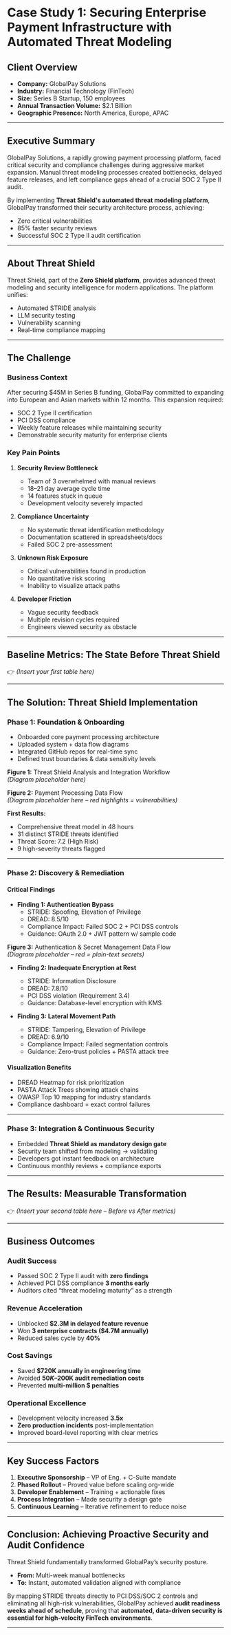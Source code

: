 # Case Study 1: Securing Enterprise Payment Infrastructure with Automated Threat Modeling

## Client Overview
- **Company:** GlobalPay Solutions  
- **Industry:** Financial Technology (FinTech)  
- **Size:** Series B Startup, 150 employees  
- **Annual Transaction Volume:** $2.1 Billion  
- **Geographic Presence:** North America, Europe, APAC  

---

## Executive Summary
GlobalPay Solutions, a rapidly growing payment processing platform, faced critical security and compliance challenges during aggressive market expansion. Manual threat modeling processes created bottlenecks, delayed feature releases, and left compliance gaps ahead of a crucial SOC 2 Type II audit.  

By implementing **Threat Shield's automated threat modeling platform**, GlobalPay transformed their security architecture process, achieving:
- Zero critical vulnerabilities  
- 85% faster security reviews  
- Successful SOC 2 Type II audit certification  

---

## About Threat Shield
Threat Shield, part of the **Zero Shield platform**, provides advanced threat modeling and security intelligence for modern applications. The platform unifies:  
- Automated STRIDE analysis  
- LLM security testing  
- Vulnerability scanning  
- Real-time compliance mapping  

---

## The Challenge

### Business Context
After securing $45M in Series B funding, GlobalPay committed to expanding into European and Asian markets within 12 months. This expansion required:  
- SOC 2 Type II certification  
- PCI DSS compliance  
- Weekly feature releases while maintaining security  
- Demonstrable security maturity for enterprise clients  

### Key Pain Points
1. **Security Review Bottleneck**  
   - Team of 3 overwhelmed with manual reviews  
   - 18–21 day average cycle time  
   - 14 features stuck in queue  
   - Development velocity severely impacted  

2. **Compliance Uncertainty**  
   - No systematic threat identification methodology  
   - Documentation scattered in spreadsheets/docs  
   - Failed SOC 2 pre-assessment  

3. **Unknown Risk Exposure**  
   - Critical vulnerabilities found in production  
   - No quantitative risk scoring  
   - Inability to visualize attack paths  

4. **Developer Friction**  
   - Vague security feedback  
   - Multiple revision cycles required  
   - Engineers viewed security as obstacle  

---

## Baseline Metrics: The State Before Threat Shield
👉 *(Insert your first table here)*  

---

## The Solution: Threat Shield Implementation

### Phase 1: Foundation & Onboarding
- Onboarded core payment processing architecture  
- Uploaded system + data flow diagrams  
- Integrated GitHub repos for real-time sync  
- Defined trust boundaries & data sensitivity levels  

**Figure 1:** Threat Shield Analysis and Integration Workflow  
*(Diagram placeholder here)*  

**Figure 2:** Payment Processing Data Flow  
*(Diagram placeholder here – red highlights = vulnerabilities)*  

**First Results:**  
- Comprehensive threat model in 48 hours  
- 31 distinct STRIDE threats identified  
- Threat Score: 7.2 (High Risk)  
- 9 high-severity threats flagged  

---

### Phase 2: Discovery & Remediation

#### Critical Findings
- **Finding 1: Authentication Bypass**  
  - STRIDE: Spoofing, Elevation of Privilege  
  - DREAD: 8.5/10  
  - Compliance Impact: Failed SOC 2 + PCI DSS controls  
  - Guidance: OAuth 2.0 + JWT pattern w/ sample code  

**Figure 3:** Authentication & Secret Management Data Flow  
*(Diagram placeholder – red = plain-text secrets)*  

- **Finding 2: Inadequate Encryption at Rest**  
  - STRIDE: Information Disclosure  
  - DREAD: 7.8/10  
  - PCI DSS violation (Requirement 3.4)  
  - Guidance: Database-level encryption with KMS  

- **Finding 3: Lateral Movement Path**  
  - STRIDE: Tampering, Elevation of Privilege  
  - DREAD: 6.9/10  
  - Compliance Impact: Failed segmentation controls  
  - Guidance: Zero-trust policies + PASTA attack tree  

#### Visualization Benefits
- DREAD Heatmap for risk prioritization  
- PASTA Attack Trees showing attack chains  
- OWASP Top 10 mapping for industry standards  
- Compliance dashboard = exact control failures  

---

### Phase 3: Integration & Continuous Security
- Embedded **Threat Shield as mandatory design gate**  
- Security team shifted from modeling → validating  
- Developers got instant feedback on architecture  
- Continuous monthly reviews + compliance exports  

---

## The Results: Measurable Transformation
👉 *(Insert your second table here – Before vs After metrics)*  

---

## Business Outcomes

### Audit Success
- Passed SOC 2 Type II audit with **zero findings**  
- Achieved PCI DSS compliance **3 months early**  
- Auditors cited “threat modeling maturity” as a strength  

### Revenue Acceleration
- Unblocked **$2.3M in delayed feature revenue**  
- Won **3 enterprise contracts ($4.7M annually)**  
- Reduced sales cycle by **40%**  

### Cost Savings
- Saved **$720K annually in engineering time**  
- Avoided **$50K–$200K audit remediation costs**  
- Prevented **multi-million $ penalties**  

### Operational Excellence
- Development velocity increased **3.5x**  
- **Zero production incidents** post-implementation  
- Improved board-level reporting with clear metrics  

---

## Key Success Factors
1. **Executive Sponsorship** – VP of Eng. + C-Suite mandate  
2. **Phased Rollout** – Proved value before scaling org-wide  
3. **Developer Enablement** – Training + actionable fixes  
4. **Process Integration** – Made security a design gate  
5. **Continuous Learning** – Iterative refinement to reduce noise  

---

## Conclusion: Achieving Proactive Security and Audit Confidence
Threat Shield fundamentally transformed GlobalPay’s security posture.  
- **From:** Multi-week manual bottlenecks  
- **To:** Instant, automated validation aligned with compliance  

By mapping STRIDE threats directly to PCI DSS/SOC 2 controls and eliminating all high-risk vulnerabilities, GlobalPay achieved **audit readiness weeks ahead of schedule**, proving that **automated, data-driven security is essential for high-velocity FinTech environments**.  

---
